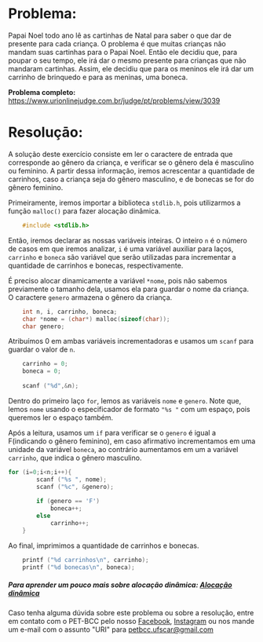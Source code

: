 # Problema:

 Papai Noel todo ano lê as cartinhas de Natal para saber o que dar de presente para cada criança. O problema é que muitas crianças não mandam suas cartinhas para o Papai Noel. Então ele decidiu que, para poupar o seu tempo, ele irá dar o mesmo presente para crianças que não mandaram cartinhas. Assim, ele decidiu que para os meninos ele irá dar um carrinho de brinquedo e para as meninas, uma boneca.

**Problema completo:** https://www.urionlinejudge.com.br/judge/pt/problems/view/3039

# Resoluçāo:

A solução deste exercício consiste em ler o caractere de entrada que corresponde ao gênero da criança, e verificar se o gênero dela é masculino ou feminino. A partir dessa informação, iremos acrescentar a quantidade de carrinhos, caso a criança seja do gênero masculino, e de bonecas se for do gênero feminino.

Primeiramente, iremos importar a biblioteca `stdlib.h`, pois utilizarmos a função `malloc()` para fazer alocação dinâmica.
```c
    #include <stdlib.h>
```

Então, iremos declarar as nossas variáveis inteiras. O inteiro `n` é o número de casos em que iremos analizar, `i` é uma variável auxiliar para laços, `carrinho` e `boneca` são variável que serão utilizadas para incrementar a quantidade de carrinhos e bonecas, respectivamente.

É preciso alocar dinamicamente a variável `*nome`, pois não sabemos previamente o tamanho dela, usamos ela para guardar o nome da criança. O caractere `genero` armazena o gênero da criança.
```c
    int n, i, carrinho, boneca;
    char *nome = (char*) malloc(sizeof(char));
    char genero;
```

Atribuímos 0 em ambas variáveis incrementadoras e usamos um `scanf` para guardar o valor de `n`.

```c
    carrinho = 0;
    boneca = 0;
    
    scanf ("%d",&n);
```

Dentro do primeiro laço `for`, lemos as variáveis `nome` e `genero`. Note que, lemos `nome` usando o especificador de formato `"%s "` com um espaço, pois queremos ler o espaço também.

Após a leitura, usamos um `if` para verificar se o `genero` é igual a F(indicando o gênero feminino), em caso afirmativo incrementamos em uma unidade da variável `boneca`, ao contrário aumentamos em um a variável `carrinho`, que indica o gênero masculino.

```c
for (i=0;i<n;i++){
        scanf ("%s ", nome);
        scanf ("%c", &genero);
        
        if (genero == 'F')
            boneca++;
        else
            carrinho++;
    }
```

Ao final, imprimimos a quantidade de carrinhos e bonecas.

```c
    printf ("%d carrinhos\n", carrinho);
    printf ("%d bonecas\n", boneca);
```


##### Para aprender um pouco mais sobre alocação dinâmica: [Alocação dinâmica](http://linguagemc.com.br/alocacao-dinamica-de-memoria-em-c/)
 
Caso tenha alguma dúvida sobre este problema ou sobre a resolução, entre em contato com o PET-BCC pelo nosso
[Facebook](https://www.facebook.com/petbcc/),
[Instagram](https://www.instagram.com/petbcc.ufscar/)
ou nos mande um e-mail com o assunto "URI" para  petbcc.ufscar@gmail.com
